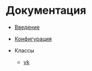 # Документация

* [Введение](introduction.md)

* [Конфигурация](other/config.md)
* Классы
	* [vk](modules/vk.md)